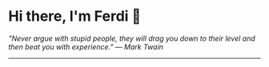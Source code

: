 <h1>Hi there, I'm Ferdi 👋</h1>

<p><em>
  "Never argue with stupid people, they will drag you down to their level and then beat you with experience." — Mark Twain
</em></p>

---
